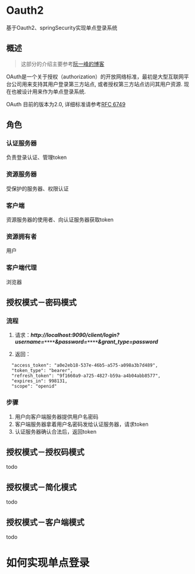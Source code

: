 
# Oauth2
基于Oauth2、springSecurity实现单点登录系统

## 概述
> 这部分的介绍主要参考[阮一峰的博客](http://www.ruanyifeng.com/blog/2014/05/oauth_2_0.html)

OAuth是一个关于授权（authorization）的开放网络标准，最初是大型互联网平台公司用来支持其用户登录第三方站点, 或者授权第三方站点访问其用户资源. 现在也被设计用来作为单点登录系统.

OAuth 目前的版本为2.0, 详细标准请参考[RFC 6749](http://www.rfcreader.com/#rfc6749)

## 角色

### 认证服务器
负责登录认证、管理token

### 资源服务器
受保护的服务器、权限认证

### 客户端
资源服务器的使用者、向认证服务器获取token

### 资源拥有者
用户

### 客户端代理
浏览器


## 授权模式－密码模式

### 流程
 1. 请求：***http://localhost:9090/client/login?username=`****`&password=`****`&grant_type=password***

 2. 返回：
  ```
    "access_token": "a0e2eb18-537e-46b5-a575-a098a3b7d489",
    "token_type": "bearer",
    "refresh_token": "9f1660a9-a725-4827-b59a-a4b04abb8577",
    "expires_in": 998131,
    "scope": "openid"
  ```
  
  

### 步骤

 1. 用户向客户端服务器提供用户名密码
 2. 客户端服务器拿着用户名密码发给认证服务器，请求token
 3. 认证服务器确认合法后，返回token
 
## 授权模式－授权码模式
todo
## 授权模式－简化模式
todo
## 授权模式－客户端模式
todo

# 如何实现单点登录




